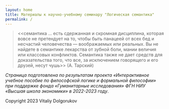 ```yaml
---
layout: home
title: Материалы к научно-учебному семинару "Логическая семантика"
permalink: /
---
```



> <<семантика ... есть сдержанная и скромная дисциплина, которая вовсе не претендует на то, чтобы быть панацеей от всех бед и несчастий человечества — воображаемых или реальных. Вы не найдете в семантике лекарства от зубной боли, мании величия или классовых конфликтов. Семантика также не дает средств для доказательства того, что все, за исключением говорящего и его друзей, несут чушь>> (А. Тарский)

*Страница подготовлена по результатам проекта «Интерактивное учебное пособие по философской логике и формальной философии» при поддержке фонда «Гуманитарные исследования» ФГН НИУ «Высшая школа экономики» в 2022-2023 году*.

Copyright 2023 Vitaliy Dolgorukov
